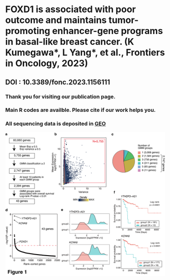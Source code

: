 # FOXD1 is associated with poor outcome and maintains tumor-promoting enhancer-gene programs in basal-like breast cancer. (K Kumegawa*, L Yang*, et al., Frontiers in Oncology, 2023)

## DOI :  10.3389/fonc.2023.1156111
### Thank you for visiting our publication page.  
### Main R codes are availble. Please cite if our work helps you.
### All sequencing data is deposited in [GEO](https://www.ncbi.nlm.nih.gov/geo/query/acc.cgi?acc=GSE230119)

![](https://github.com/KoheiKumegawa/BasalBC_GMM/blob/main/figure1_v3.png)
